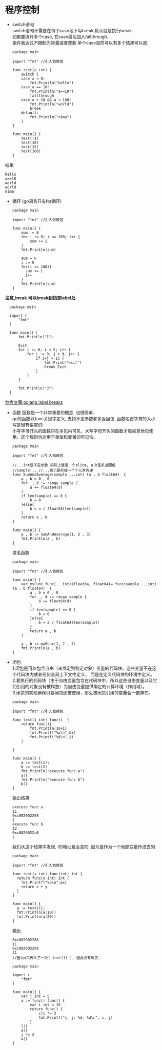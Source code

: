 # 程序控制
- switch语句  
switch语句不需要在每个case地下写break,默认就是执行break.  
如果要执行多个case, 在case最后加入fallthrough.  
条件表达式不限制为常量或者整数.单个case自然可以有多个结果可以选.  
  ```  
  package main

  import "fmt" //引入依赖包

  func test(a int) {
      switch {
      case a < 0:
          fmt.Println("hello")
      case a == 10:
          fmt.Println("a==10")
          fallthrough
      case a > 10 && a < 100:
          fmt.Println("world")
          break
      default:
          fmt.Println("nima")
      }
  }

  func main() {
      test(-1)
      test(10)
      test(15)
      test(100)
  }
  ```
结果
```
hello
a==10
world
world
nima
```
- 循环 (go语言只有for循环)
  ```
  package main

  import "fmt" //引入依赖包

  func main() {
      sum := 0
      for i := 0; i <= 100; i++ {
          sum += i
      }
      fmt.Println(sum)

      sum = 0
      i := 0
      for(i <= 100){
        sum += i
        i++
      }
      fmt.Println(sum)
  }
  ```
**注意,break 可以break到指定label处**  

```  
  package main

  import (
      "fmt"
  )

  func main() {
      fmt.Println("1")

      Exit:
      for i := 0; i < 9; i++ {
          for j := 0; j < 9; j++ {
              if i+j > 15 {
                  fmt.Print("exit")
                  break Exit
              }
          }
      }

      fmt.Println("3")
  }

```
[参考文章:golang label breaks](http://studygolang.com/articles/2365)  
- 函数
  函数是一个非常重要的概念, 也很简单.   
  go的函数以func关键字定义, 支持不定参数和多返回值. 函数名首字符的大小写是很有讲究的:  
  小写字母开头的函数只在本包内可见，大写字母开头的函数才能被其他包使用。这个规则也适用于类型和变量的可见性。  
  ```
  package main

  import "fmt" //引入依赖包

  //...int是不定参数,实际上就是一个slice, a,b是多返回值
  //sample... //...表示是拆成一个个元素传递
  func SumAndAverage(sample ...int) (a , b float64)  {
      a , b = 0 , 0
      for _, d := range sample {
          a += float64(d)
      }
      if len(sample) == 0 {
          b = 0
      }else{
          b = a / float64(len(sample))
      }
      return a , b
  }

  func main() {
      a , b := SumAndAverage(1, 2 , 3)
      fmt.Println(a , b)
  }
  ```
  匿名函数  
  ```  
  package main

  import "fmt" //引入依赖包

  func main() {
      var myFunc func(...int)(float64, float64)= func(sample ...int) (a , b float64)  {
          a , b = 0 , 0
          for _, d := range sample {
              a += float64(d)
          }
          if len(sample) == 0 {
              b = 0
          }else{
              b = a / float64(len(sample))
          }
          return a , b
      }

      a , b := myFunc(1, 2 , 3)
      fmt.Println(a , b)
  }
  ```
- 闭包  
  1.闭包是可以包含自由（未绑定到特定对象）变量的代码块，这些变量不在这个代码块内或者任何全局上下文中定义，
  而是在定义代码块的环境中定义。  
  2.要执行的代码块（由于自由变量包含在代码块中，所以这些自由变量以及它们引用的对象没有被释放）为自由变量提供绑定的计算环境（作用域）。  
  3.闭包的实现确保只要闭包还被使用，那么被闭包引用的变量会一直存在。  
  ```
  package main

  import "fmt" //引入依赖包

  func test(i int) func()  {
      return func(){
          fmt.Println(10+i)
          fmt.Printf("%p\n",&i)
          fmt.Printf("%d\n",i)
      }

  }

  func main() {
      a := test(1);
      b := test(2)
      fmt.Println("execute func a")
      a()
      fmt.Println("execute func b")
      b()
  }
  ```
  输出结果:
  ```
  execute func a
  11
  0xc082002268
  1
  execute func b
  12
  0xc0820022a0
  2
  ```
  我们从这个结果中发现, i的地址是会变的, 因为是作为一个局部变量传进去的.  
  ```
  package main

  import "fmt" //引入依赖包

  func test(x int) func(int) int {
    return func(y int) int {
      fmt.Printf("%p\n",&x)
      return x + y
    }
  }

  func main() {
    a := test(1);
    fmt.Println(a(10))
    fmt.Println(a(20))
  }
  ```
  输出
  ```
  0xc082002268
  11
  0xc082002268
  21
  //因为x只传入了一次( test(1) ), 因此没有改变.
  ```
  ```
  package main

  import (
      "fmt"
  )

  func main() {
      var j int = 5
      a := func() func() {
          var i int = 10
          return func() {
              //i *= 3 
              fmt.Printf("i, j: %d, %d\n", i, j)
          }
      }()
      a()
      j *= 2
      a()
  }

  ```